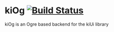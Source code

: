 kiOg [![Build Status](https://travis-ci.org/novembermonk/kiog.svg?branch=master)](https://travis-ci.org/novembermonk/kiog)
====

kiOg is an Ogre based backend for the kiUi library
